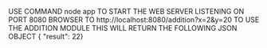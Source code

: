 ﻿USE COMMAND node app TO START THE WEB SERVER LISTENING ON PORT 8080
BROWSER TO http://localhost:8080/addition?x=2&y=20 TO USE THE ADDITION MODULE
THIS WILL RETURN THE FOLLOWING JSON OBJECT { "result": 22}

